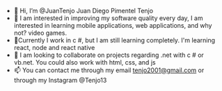- 👋 Hi, I’m @JuanTenjo Juan Diego Pimentel Tenjo
- 👀 I am interested in improving my software quality every day, I am interested in learning mobile applications, web applications, and why not? video games.
- 🌱Currently I work in c #, but I am still learning completely. I'm learning react, node and react native
- 💞️ I am looking to collaborate on projects regarding .net with c # or vb.net. You could also work with html, css, and js
- 📫 You can contact me through my email tenjo2001@gmail.com or through my Instagram @Tenjo13
